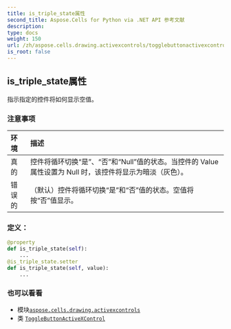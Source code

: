 ```yaml
---
title: is_triple_state属性
second_title: Aspose.Cells for Python via .NET API 参考文献
description:
type: docs
weight: 150
url: /zh/aspose.cells.drawing.activexcontrols/togglebuttonactivexcontrol/is_triple_state/
is_root: false
---
```

## is_triple_state属性

指示指定的控件将如何显示空值。

### 注意事项

|环境|描述|
| :- | :- |
|真的|控件将循环切换“是”、“否”和“Null”值的状态。当控件的 Value 属性设置为 Null 时，该控件将显示为暗淡（灰色）。|
|错误的|（默认）控件将循环切换“是”和“否”值的状态。空值将按“否”值显示。|
### 定义：
```python
@property
def is_triple_state(self):
    ...
@is_triple_state.setter
def is_triple_state(self, value):
    ...
```

### 也可以看看
* 模块[`aspose.cells.drawing.activexcontrols`](../../)
* 类 [`ToggleButtonActiveXControl`](/cells/python-net/zh/aspose.cells.drawing.activexcontrols/togglebuttonactivexcontrol)
